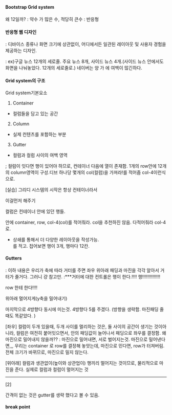 ##

###


####  Bootstrap Grid system
왜 12일까?
: 약수 가 많은 수, 적당히 큰수 
: 반응형

#### 반응형 웹 디자인
: 디바이스 종류나 화면 크기에 상관없이, 어디에서든 일관된 레이아웃 및
사용자 경험을 제공하는 디자인.

: ex)구글 뉴스 12개의 세로줄. 주요 뉴스 8개, 사이드 뉴스 4개.(사이드 뉴스 안에서도 
화면을 나눠놓았다. 12개의 세로줄로.)
네이버는 양 가 에 여백이 많긴하다.

#### Grid system의 구조
Grid system기본요소
1. Container
- 컬럼들을 담고 있는 공간

2. Column
- 실제 컨텐츠를 포함하는 부분

3. Gutter
- 컬럼과 컬럼 사이의 여백 영역

; 컬럼이 잇다면 행이 있어야 하므로, 컨테이너 다음에 열이 존재함.
1개의 row안에 12개의 column영역이 구성.디브 하나당 몇개의 col(컬럼)을 가져라!를 적어줌
col-4이런식으로.

[실습]
그리디 시스템의 시작은 항상 컨테이너라서
  <div class="container">
이걸먼저 해주기


컬럼은 컨테이너 안에 있던 행들.
    <div class=""> 안에 container, row, col-4(col)를 적어줘라.
col을 추천하진 않음. 다적어줘라 col-4로.


- 상쇄를 통해서 더 다양한 레이아웃을 작성가능.
  <div class="container">를 적고. 접어보면 행이 3개, 행마다 12칸.

#### Gutters
: 이하 내용은 우리가 축에 따라 거터를 주면 좌우 위아래 패딩과 마진을 각각 알아서
거터가 줄거다. 그러니 걍 참고만.
:***거터에 대한 컨트롤은 행이 한다.!!!! 행!!!!!!!!!!!!!!
    <div class="row gx-0">
row 한테 한다!!!! 

위아래 멀어지게(y축을 밀어내기)
    <div class="row gy-5">

마지막으로 4방향다 동시에 미는것. 4방향다 5를 주겠다. (방향을 생략함. 마진패딩 줄때도 똑같았다. )
    <div class="row g-5">


[좌우]
컬럼이 두개 있을때, 두개 사이를 멀리하는 것은, 둘 사이의 공간이 생기는 것이아니라,
컬럼은 여전히 붙어잇으면서, 안의 패딩값이 늘어나서 패딩으로 좌우를 결정함.
왜 마진으로 밀어내지 않을까??
: 마진으로 밀어내면, 서로 벌어지는것.
마진으로 밀어낸다면,,, 우리는 container 로 row를 결정해 놓앗는데,
마진으로 민다면, row가 터져버림. 전체 크기가 바뀌므로, 마진으로 밀지 않는다.

[위아래]
컬럼과 생관없이(높이와 상관업이)
행끼리 멀어지는 것이므로, 물리적으로 마진을 준다.
실제로 컬럼과 컬럼이 멀어지는 것


--------
[2]

간격이 없는 것은 gutter를 생략 했다고 볼 수 있음.

#### break point 
